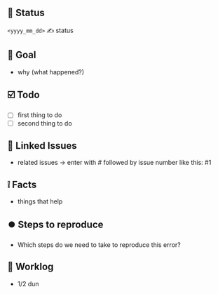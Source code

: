 ## :loudspeaker: Status

`<yyyy_mm_dd>` :writing_hand: status

## :checkered_flag: Goal

* why (what happened?)

## :ballot_box_with_check: Todo

* [ ] first thing to do
* [ ] second thing to do

## :link: Linked Issues

* related issues -> enter with # followed by issue number like this: #1

## :grey_exclamation: Facts

* things that help

## ⏺️ Steps to reproduce

* Which steps do we need to take to reproduce this error?

## 📄 Worklog

* 1/2 dun
